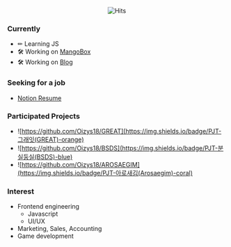 <div align=center>
  
![Hits](https://hits.seeyoufarm.com/api/count/incr/badge.svg?url=https%3A%2F%2Fgithub.com%2FOizys18)

</div>

### Currently 
- ✏ Learning JS
- 🛠 Working on [MangoBox](https://github.com/Oizys18/MangoBox)
- 🛠 Working on [Blog](https://oizys18.github.io/)

### Seeking for a job
- [Notion Resume](https://www.notion.so/devcatfall/d32421df0a9744fbb8aef2a43326a47f)
### Participated Projects 
- ![https://github.com/Oizys18/GREAT](https://img.shields.io/badge/PJT-그래잇(GREAT)-orange)
- ![https://github.com/Oizys18/BSDS](https://img.shields.io/badge/PJT-분실둥실(BSDS)-blue)
- ![https://github.com/Oizys18/AROSAEGIM](https://img.shields.io/badge/PJT-아로새김(Arosaegim)-coral)

### Interest
- Frontend engineering
  - Javascript
  - UI/UX
- Marketing, Sales, Accounting 
- Game development


<!--
**Oizys18/Oizys18** is a ✨ _special_ ✨ repository because its `README.md` (this file) appears on your GitHub profile.

Here are some ideas to get you started:

- 🔭 I’m currently working on ...
- 🌱 I’m currently learning ...
- 👯 I’m looking to collaborate on ...
- 🤔 I’m looking for help with ...
- 💬 Ask me about ...
- 📫 How to reach me: ...
- 😄 Pronouns: ...
- ⚡ Fun fact: ...
-->
